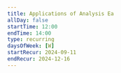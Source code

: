 ```yaml
---
title: Applications of Analysis Ea
allDay: false
startTime: 12:00
endTime: 14:00
type: recurring
daysOfWeek: [W]
startRecur: 2024-09-11
endRecur: 2024-12-16
---
```

